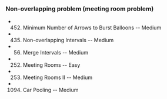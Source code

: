 ### Non-overlapping problem (meeting room problem)

- 452. Minimum Number of Arrows to Burst Balloons  -- Medium
- 435. Non-overlapping Intervals  -- Medium
- 56. Merge Intervals -- Medium
- 252. Meeting Rooms -- Easy
- 253. Meeting Rooms II -- Medium
- 1094. Car Pooling -- Medium
